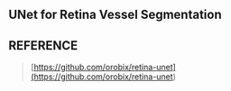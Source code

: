 ## UNet for Retina Vessel Segmentation

## REFERENCE
> [https://github.com/orobix/retina-unet](<https://github.com/orobix/retina-unet>)
